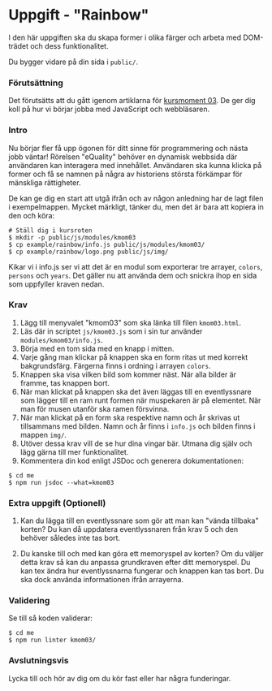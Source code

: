 # Uppgift - "Rainbow"

I den här uppgiften ska du skapa former i olika färger och arbeta med DOM-trädet och dess funktionalitet.

Du bygger vidare på din sida i `public/`.

### Förutsättning

Det förutsätts att du gått igenom artiklarna för [kursmoment 03](../../articles/kmom03). De ger dig koll på hur vi börjar jobba med JavaScript och webbläsaren.

### Intro

Nu börjar fler få upp ögonen för ditt sinne för programmering och nästa jobb väntar! Rörelsen "eQuality" behöver en dynamisk webbsida där användaren kan interagera med innehållet. Användaren ska kunna klicka på former och få se namnen på några av historiens största förkämpar för mänskliga rättigheter.

De kan ge dig en start att utgå ifrån och av någon anledning har de lagt filen i exempelmappen. Mycket märkligt, tänker du, men det är bara att kopiera in den och köra:

```console
# Ställ dig i kursroten
$ mkdir -p public/js/modules/kmom03
$ cp example/rainbow/info.js public/js/modules/kmom03/
$ cp example/rainbow/logo.png public/js/img/
```

Kikar vi i info.js ser vi att det är en modul som exporterar tre arrayer, `colors`, `persons` och `years`. Det gäller nu att använda dem och snickra ihop en sida som uppfyller kraven nedan.

### Krav

1. Lägg till menyvalet "kmom03" som ska länka till filen `kmom03.html`.
1. Läs där in scriptet `js/kmom03.js` som i sin tur använder `modules/kmom03/info.js`.
1. Börja med en tom sida med en knapp i mitten.
1. Varje gång man klickar på knappen ska en form ritas ut med korrekt bakgrundsfärg. Färgerna finns i ordning i arrayen `colors`.
1. Knappen ska visa vilken bild som kommer näst. När alla bilder är framme, tas knappen bort.
1. När man klickat på knappen ska det även läggas till en eventlyssnare som lägger till en ram runt formen när muspekaren är på elementet. När man för musen utanför ska ramen försvinna.
1. När man klickat på en form ska respektive namn och år skrivas ut tillsammans med bilden. Namn och år finns i `info.js` och bilden finns i mappen `img/`.
1. Utöver dessa krav vill de se hur dina vingar bär. Utmana dig själv och lägg gärna till mer funktionalitet.
1. Kommentera din kod enligt JSDoc och generera dokumentationen:

```console
$ cd me
$ npm run jsdoc --what=kmom03
```

### Extra uppgift (Optionell)

1. Kan du lägga till en eventlyssnare som gör att man kan "vända tillbaka" korten? Du kan då uppdatera eventlyssnaren från krav 5 och den behöver således inte tas bort.

1. Du kanske till och med kan göra ett memoryspel av korten? Om du väljer detta krav så kan du anpassa grundkraven efter ditt memoryspel. Du kan tex ändra hur eventlyssnarna fungerar och knappen kan tas bort. Du ska dock använda informationen ifrån arrayerna.

### Validering

Se till så koden validerar:

```console
$ cd me
$ npm run linter kmom03/
```

### Avslutningsvis

Lycka till och hör av dig om du kör fast eller har några funderingar.

